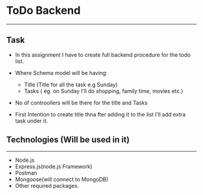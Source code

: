 # ToDo Backend

---

## Task

- In this assignment I have to create full backend procedure for the todo list.
- Where Schema model will be having:

  - Title (Title for all the task e.g Sunday)
  - Tasks ( eg. on Sunday I'll do shopping, family time, movies etc.)

- No of controollers will be there for the title and Tasks

- First Intention to create title thna fter adding it to the list I'll add extra task under it.

## Technologies (Will be used in it)

---

- Node.js
- Express.js(node.js Framework)
- Postman
- Mongoose(will connect to MongoDB)
- Other required packages.
